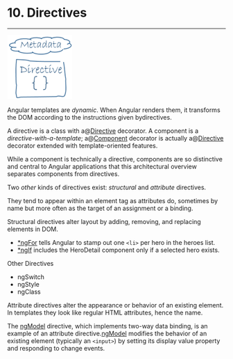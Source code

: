 # 10. Directives

---

![Parent child](media/AngularJS_10.-Directives-image1.png)

Angular templates are *dynamic*. When Angular renders them, it transforms the DOM according to the instructions given bydirectives.

A directive is a class with a@[Directive](https://angular.io/api/core/Directive) decorator. A component is a *directive-with-a-template*; a@[Component](https://angular.io/api/core/Component) decorator is actually a@[Directive](https://angular.io/api/core/Directive) decorator extended with template-oriented features.

While a component is technically a directive, components are so distinctive and central to Angular applications that this architectural overview separates components from directives.

Two *other* kinds of directives exist: *structural* and *attribute* directives.

They tend to appear within an element tag as attributes do, sometimes by name but more often as the target of an assignment or a binding.

Structural directives alter layout by adding, removing, and replacing elements in DOM.

- [*ngFor](https://angular.io/guide/displaying-data#ngFor) tells Angular to stamp out one `<li>` per hero in the heroes list.
- [*ngIf](https://angular.io/guide/displaying-data#ngIf) includes the HeroDetail component only if a selected hero exists.

Other Directives

- ngSwitch
- ngStyle
- ngClass

Attribute directives alter the appearance or behavior of an existing element. In templates they look like regular HTML attributes, hence the name.

The [ngModel](https://angular.io/api/forms/NgModel) directive, which implements two-way data binding, is an example of an attribute directive.[ngModel](https://angular.io/api/forms/NgModel) modifies the behavior of an existing element (typically an `<input>`) by setting its display value property and responding to change events.
